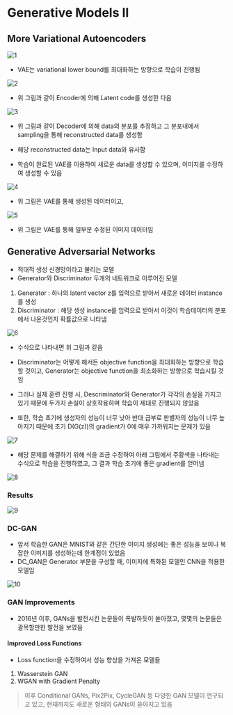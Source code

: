 # Generative Models II

## More Variational Autoencoders

![1](./image_ch20/1.png)

- VAE는 variational lower bound를 최대화하는 방향으로 학습이 진행됨

![2](./image_ch20/2.png)

- 위 그림과 같이 Encoder에 의해 Latent code를 생성한 다음

![3](./image_ch20/3.png)

- 위 그림과 같이 Decoder에 의해 data의 분포를 추정하고 그 분포내에서 sampling을 통해 reconstructed data를 생성함
- 해당 reconstructed data는 Input data와 유사함

- 학습이 완료된 VAE를 이용하여 새로운 data를 생성할 수 있으며, 이미지를 수정하여 생성할 수 있음

![4](./image_ch20/4.png)

- 위 그림은 VAE를 통해 생성된 데이터이고,

![5](./image_ch20/5.png)

- 위 그림은 VAE를 통해 일부분 수정된 이미지 데이터임

## Generative Adversarial Networks

- 적대적 생성 신경망이라고 불리는 모델
- Generator와 Discriminator 두개의 네트워크로 이루어진 모델

1. Generator : 하나의 latent vector z를 입력으로 받아서 새로운 데이터 instance를 생성
2. Discriminator : 해당 생성 instance를 입력으로 받아서 이것이 학습데이터의 분포에서 나온것인지 확률값으로 나타냄

![6](./image_ch20/6.png)

- 수식으로 나타내면 위 그림과 같음
- Discriminator는 어떻게 해서든 objective function을 최대화하는 방향으로 학습할 것이고, Generator는 objective function을 최소화하는 방향으로 학습시킬 것임

- 그러나 실제 훈련 진행 시, Descriminator와 Generator가 각각의 손실을 가지고 있기 때문에 두가지 손실이 상호작용하며 학습이 제대로 진행되지 않았음

- 또한, 학습 초기에 생성자의 성능이 너무 낮아 반대 급부로 판별자의 성능이 너무 높아지기 때문에 초기 D(G(z))의 gradient가 0에 매우 가까워지는 문제가 있음

![7](./image_ch20/7.png)

- 해당 문제를 해결하기 위해 식을 조금 수정하여 아래 그림에서 주황색을 나타내는 수식으로 학습을 진행하였고, 그 결과 학습 초기에 좋은 gradient를 얻어냄

![8](./image_ch20/8.png)

### Results

![9](./image_ch20/9.png)

### DC-GAN

- 앞서 학습한 GAN은 MNIST와 같은 간단한 이미지 생성에는 좋은 성능을 보이나 복잡한 이미지를 생성하는데 한계점이 있었음
- DC_GAN은 Generator 부분을 구성할 때, 이미지에 특화된 모델인 CNN을 적용한 모델임

![10](./image_ch20/10.png)

### GAN Improvements

- 2016년 이후, GANs을 발전시킨 논문들이 폭발하듯이 쏟아졌고, 몇몇의 논문들은 괄목할만한 발전을 보였음

#### Improved Loss Functions

- Loss function을 수정하여서 성능 향상을 가져온 모델들

1. Wasserstein GAN
2. WGAN with Gradient Penalty

> 이후 Conditional GANs, Pix2Pix, CycleGAN 등 다양한 GAN 모델이 연구되고 있고, 현재까지도 새로운 형태의 GANs이 쏟아지고 있음
